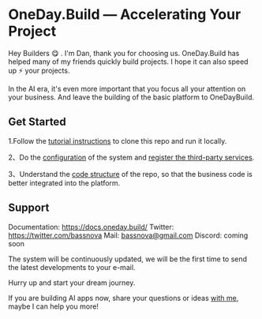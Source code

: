 # OneDay.Build — Accelerating Your Project

Hey Builders 😋 . I'm Dan, thank you for choosing us. OneDay.Build has helped many of my friends quickly build projects. I hope it can also speed up ⚡️ your projects. 

In the AI era, it's even more important that you focus all your attention on your business. And leave the building of the basic platform to OneDayBuild.

## Get Started

1.Follow the [tutorial instructions](https://docs.oneday.build/docs/tutorials/setup) to clone this repo and run it locally.

2、Do the [configuration](https://docs.oneday.build/docs/tutorials/config) of the system and [register the third-party services](https://docs.oneday.build/docs/tutorials/serviceslist).

3、Understand the [code structure](https://docs.oneday.build/docs/tutorials/structure) of the repo, so that the business code is better integrated into the platform.

## Support

Documentation: https://docs.oneday.build/
Twitter: https://twitter.com/bassnova
Mail: bassnova@gmail.com
Discord: coming soon

The system will be continuously updated, we will be the first time to send the latest developments to your e-mail.

Hurry up and start your dream journey.

If you are building AI apps now, share your questions or ideas [with me](mailto:bassnova@gmail.com), maybe I can help you more!